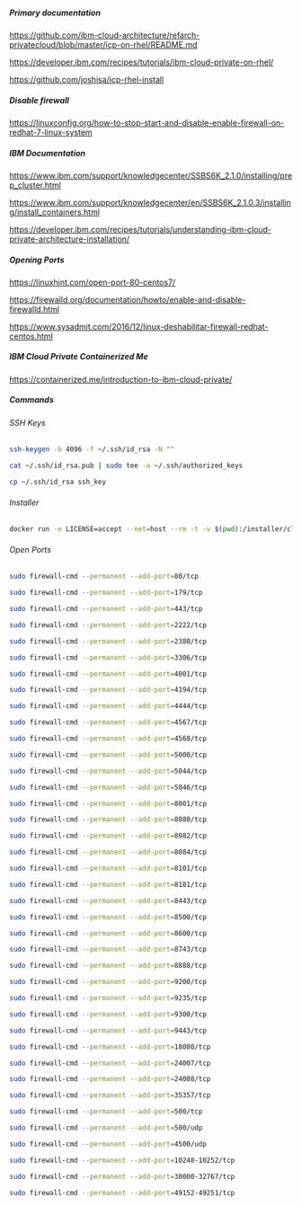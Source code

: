 


##### Primary documentation ##### 


https://github.com/ibm-cloud-architecture/refarch-privatecloud/blob/master/icp-on-rhel/README.md


https://developer.ibm.com/recipes/tutorials/ibm-cloud-private-on-rhel/

https://github.com/joshisa/icp-rhel-install


##### Disable firewall ##### 

https://linuxconfig.org/how-to-stop-start-and-disable-enable-firewall-on-redhat-7-linux-system


##### IBM Documentation #####

https://www.ibm.com/support/knowledgecenter/SSBS6K_2.1.0/installing/prep_cluster.html

https://www.ibm.com/support/knowledgecenter/en/SSBS6K_2.1.0.3/installing/install_containers.html

https://developer.ibm.com/recipes/tutorials/understanding-ibm-cloud-private-architecture-installation/


##### Opening Ports ##### 

https://linuxhint.com/open-port-80-centos7/

https://firewalld.org/documentation/howto/enable-and-disable-firewalld.html

https://www.sysadmit.com/2016/12/linux-deshabilitar-firewall-redhat-centos.html


##### IBM Cloud Private Containerized Me ##### 

https://containerized.me/introduction-to-ibm-cloud-private/


##### Commands #####


###### SSH Keys ######

```bash
ssh-keygen -b 4096 -f ~/.ssh/id_rsa -N ""

cat ~/.ssh/id_rsa.pub | sudo tee -a ~/.ssh/authorized_keys

cp ~/.ssh/id_rsa ssh_key
```

###### Installer ######
```bash
docker run -e LICENSE=accept --net=host --rm -t -v $(pwd):/installer/cluster ibmcom/icp-inception:3.1.0 install -vvv
```


###### Open Ports ######
```bash
sudo firewall-cmd --permanent --add-port=80/tcp

sudo firewall-cmd --permanent --add-port=179/tcp

sudo firewall-cmd --permanent --add-port=443/tcp

sudo firewall-cmd --permanent --add-port=2222/tcp

sudo firewall-cmd --permanent --add-port=2380/tcp

sudo firewall-cmd --permanent --add-port=3306/tcp

sudo firewall-cmd --permanent --add-port=4001/tcp

sudo firewall-cmd --permanent --add-port=4194/tcp

sudo firewall-cmd --permanent --add-port=4444/tcp

sudo firewall-cmd --permanent --add-port=4567/tcp

sudo firewall-cmd --permanent --add-port=4568/tcp

sudo firewall-cmd --permanent --add-port=5000/tcp

sudo firewall-cmd --permanent --add-port=5044/tcp

sudo firewall-cmd --permanent --add-port=5046/tcp

sudo firewall-cmd --permanent --add-port=8001/tcp

sudo firewall-cmd --permanent --add-port=8080/tcp

sudo firewall-cmd --permanent --add-port=8082/tcp

sudo firewall-cmd --permanent --add-port=8084/tcp

sudo firewall-cmd --permanent --add-port=8101/tcp

sudo firewall-cmd --permanent --add-port=8181/tcp

sudo firewall-cmd --permanent --add-port=8443/tcp

sudo firewall-cmd --permanent --add-port=8500/tcp

sudo firewall-cmd --permanent --add-port=8600/tcp

sudo firewall-cmd --permanent --add-port=8743/tcp

sudo firewall-cmd --permanent --add-port=8888/tcp

sudo firewall-cmd --permanent --add-port=9200/tcp

sudo firewall-cmd --permanent --add-port=9235/tcp

sudo firewall-cmd --permanent --add-port=9300/tcp

sudo firewall-cmd --permanent --add-port=9443/tcp

sudo firewall-cmd --permanent --add-port=18080/tcp

sudo firewall-cmd --permanent --add-port=24007/tcp

sudo firewall-cmd --permanent --add-port=24008/tcp

sudo firewall-cmd --permanent --add-port=35357/tcp

sudo firewall-cmd --permanent --add-port=500/tcp

sudo firewall-cmd --permanent --add-port=500/udp

sudo firewall-cmd --permanent --add-port=4500/udp

sudo firewall-cmd --permanent --add-port=10248-10252/tcp

sudo firewall-cmd --permanent --add-port=30000-32767/tcp

sudo firewall-cmd --permanent --add-port=49152-49251/tcp

```
